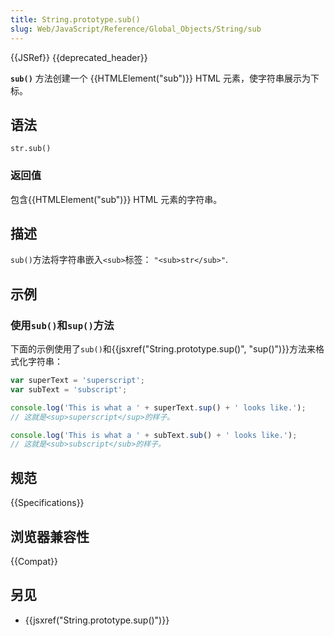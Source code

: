 ```yaml
---
title: String.prototype.sub()
slug: Web/JavaScript/Reference/Global_Objects/String/sub
---
```

{{JSRef}} {{deprecated_header}}

**`sub()`** 方法创建一个 {{HTMLElement("sub")}} HTML 元素，使字符串展示为下标。

## 语法

```plain
str.sub()
```

### 返回值

包含{{HTMLElement("sub")}} HTML 元素的字符串。

## 描述

`sub()`方法将字符串嵌入`<sub>`标签： `"<sub>str</sub>"`.

## 示例

### 使用`sub()`和`sup()`方法

下面的示例使用了`sub()`和{{jsxref("String.prototype.sup()", "sup()")}}方法来格式化字符串：

```js
var superText = 'superscript';
var subText = 'subscript';

console.log('This is what a ' + superText.sup() + ' looks like.');
// 这就是<sup>superscript</sup>的样子。

console.log('This is what a ' + subText.sub() + ' looks like.');
// 这就是<sub>subscript</sub>的样子。
```

## 规范

{{Specifications}}

## 浏览器兼容性

{{Compat}}

## 另见

- {{jsxref("String.prototype.sup()")}}
